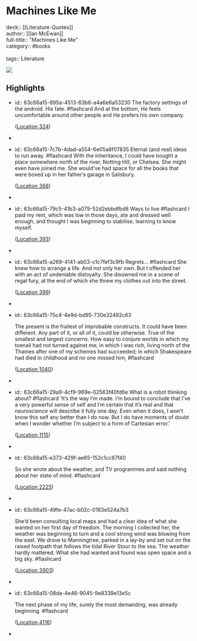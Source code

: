 # Machines Like Me

deck:: [[Literature-Quotes]]\
author:: [[Ian McEwan]]\
full-title:: "Machines Like Me"\
category:: #books\
\
tags:: Literature  

![](https://images-na.ssl-images-amazon.com/images/I/41DmK4xeGBL._SL200_.jpg)
## Highlights
- id:: 63c66a15-895a-4513-83b6-a4a6e6a53230
   The factory settings of the android. His fate. #flashcard 
    And at the bottom, He feels uncomfortable around other people and He prefers his own company.
  
    ([Location 324](https://readwise.io/to_kindle?action=open&asin=B07HR6SGQ9&location=324))
-
- id:: 63c66a15-7c7b-4dad-a554-6e05a8f07835
   Eternal (and real) ideas to run away. #flashcard 
    With the inheritance, I could have bought a place somewhere north of the river, Notting Hill, or Chelsea. She might even have joined me. She would’ve had space for all the books that were boxed up in her father’s garage in Salisbury.
  
    ([Location 368](https://readwise.io/to_kindle?action=open&asin=B07HR6SGQ9&location=368))
-
- id:: 63c66a15-79c5-41b3-a079-52d2ebbdfbd8
   Ways to live #flashcard 
    I paid my rent, which was low in those days, ate and dressed well enough, and thought I was beginning to stabilise, learning to know myself.
  
    ([Location 393](https://readwise.io/to_kindle?action=open&asin=B07HR6SGQ9&location=393))
-
- id:: 63c66a15-a269-4141-ab03-c1c7fef3c9fb
   Regrets... #flashcard 
    She knew how to arrange a life. And not only her own. But I offended her with an act of undeniable disloyalty. She disowned me in a scene of regal fury, at the end of which she threw my clothes out into the street.
  
    ([Location 399](https://readwise.io/to_kindle?action=open&asin=B07HR6SGQ9&location=399))
-
- id:: 63c66a15-75c4-4e9d-bd95-730e32492c63
  
  The present is the frailest of improbable constructs. It could have been different. Any part of it, or all of it, could be otherwise. True of the smallest and largest concerns. How easy to conjure worlds in which my toenail had not turned against me; in which I was rich, living north of the Thames after one of my schemes had succeeded; in which Shakespeare had died in childhood and no one missed him, #flashcard 
  
  
    ([Location 1040](https://readwise.io/to_kindle?action=open&asin=B07HR6SGQ9&location=1040))
-
- id:: 63c66a15-29a9-4cf9-969e-02563f40fd6e
   What is a robot thinking about? #flashcard 
    ‘It’s the way I’m made. I’m bound to conclude that I’ve a very powerful sense of self and I’m certain that it’s real and that neuroscience will describe it fully one day. Even when it does, I won’t know this self any better than I do now. But I do have moments of doubt when I wonder whether I’m subject to a form of Cartesian error.’
  
    ([Location 1115](https://readwise.io/to_kindle?action=open&asin=B07HR6SGQ9&location=1115))
-
- id:: 63c66a15-e373-429f-ae65-152c1cc87f40
  
  So she wrote about the weather, and TV programmes and said nothing about her state of mind. #flashcard 
  
  
    ([Location 2225](https://readwise.io/to_kindle?action=open&asin=B07HR6SGQ9&location=2225))
-
- id:: 63c66a15-49fe-47ac-b02c-0183e524a7b3
  
  She’d been consulting local maps and had a clear idea of what she wanted on her first day of freedom. The morning I collected her, the weather was beginning to turn and a cool strong wind was blowing from the east. We drove to Manningtree, parked in a lay-by and set out on the raised footpath that follows the tidal River Stour to the sea. The weather hardly mattered. What she had wanted and found was open space and a big sky. #flashcard 
  
  
    ([Location 3903](https://readwise.io/to_kindle?action=open&asin=B07HR6SGQ9&location=3903))
-
- id:: 63c66a15-08da-4e46-9045-9e8339e13e5c
  
  The next phase of my life, surely the most demanding, was already beginning. #flashcard 
  
  
    ([Location 4116](https://readwise.io/to_kindle?action=open&asin=B07HR6SGQ9&location=4116))
-